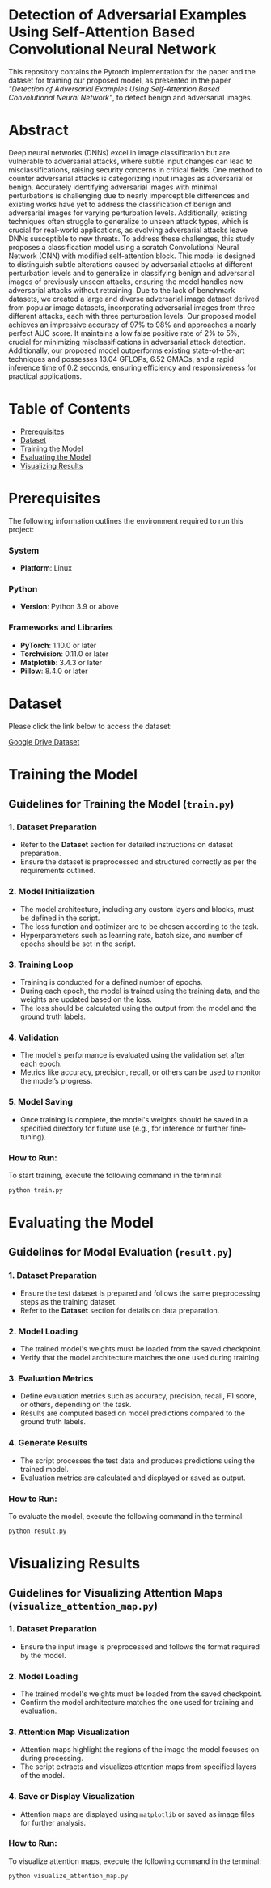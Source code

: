 # Detection of Adversarial Examples Using Self-Attention Based Convolutional Neural Network
This repository contains the Pytorch implementation for the paper and the dataset for training our proposed model, as presented in the paper *"Detection of Adversarial Examples Using Self-Attention Based Convolutional Neural Network"*, to detect benign and adversarial images.

# Abstract
Deep neural networks (DNNs) excel in image classification but are vulnerable to adversarial attacks, where subtle input changes can lead to misclassifications, raising security concerns in critical fields. One method to counter adversarial attacks is categorizing input images as adversarial or benign. Accurately identifying adversarial images with minimal perturbations is challenging due to nearly imperceptible differences and existing works have yet to address the classification of benign and adversarial images for varying perturbation levels. Additionally, existing techniques often struggle to generalize to unseen attack types, which is crucial for real-world applications, as evolving adversarial attacks leave DNNs susceptible to new threats.
To address these challenges, this study proposes a classification model using a scratch Convolutional Neural Network (CNN) with modified self-attention block. This model is designed to distinguish subtle alterations caused by adversarial attacks at different perturbation levels and to generalize in classifying benign and adversarial images of previously unseen attacks, ensuring the model handles new adversarial attacks without retraining. Due to the lack of benchmark datasets, we created a large and diverse adversarial image dataset derived from popular image datasets, incorporating adversarial images from three different attacks, each with three perturbation levels. Our proposed model achieves an impressive accuracy of 97\% to 98\% and approaches a nearly perfect AUC score. It maintains a low false positive rate of 2\% to 5\%, crucial for minimizing misclassifications in adversarial attack detection. Additionally, our proposed model outperforms existing state-of-the-art techniques and possesses 13.04 GFLOPs, 6.52 GMACs, and a rapid inference time of 0.2 seconds, ensuring efficiency and responsiveness for practical applications.

# Table of Contents
- [Prerequisites](#prerequisites)
- [Dataset](#dataset)
- [Training the Model](#training-the-model)
- [Evaluating the Model](#evaluating-the-model)
- [Visualizing Results](#visualizing-results)


# Prerequisites
The following information outlines the environment required to run this project:

### System
- **Platform**: Linux

### Python
- **Version**: Python 3.9 or above

### Frameworks and Libraries
- **PyTorch**: 1.10.0 or later
- **Torchvision**: 0.11.0 or later
- **Matplotlib**: 3.4.3 or later
- **Pillow**: 8.4.0 or later

# Dataset
Please click the link below to access the dataset:

[Google Drive Dataset](https://drive.google.com/drive/folders/1wf1fZ0X9ti1ztGCpQs2JrmgKTrJ0fZWL?usp=sharing)

# Training the Model

## Guidelines for Training the Model (`train.py`)
### 1. **Dataset Preparation**  
   - Refer to the **Dataset** section for detailed instructions on dataset preparation.  
   - Ensure the dataset is preprocessed and structured correctly as per the requirements outlined.

### 2. **Model Initialization**  
   - The model architecture, including any custom layers and blocks, must be defined in the script.
   - The loss function and optimizer are to be chosen according to the task.
   - Hyperparameters such as learning rate, batch size, and number of epochs should be set in the script.

### 3. **Training Loop**  
   - Training is conducted for a defined number of epochs.
   - During each epoch, the model is trained using the training data, and the weights are updated based on the loss.
   - The loss should be calculated using the output from the model and the ground truth labels.

### 4. **Validation**  
   - The model's performance is evaluated using the validation set after each epoch.
   - Metrics like accuracy, precision, recall, or others can be used to monitor the model’s progress.

### 5. **Model Saving**  
   - Once training is complete, the model's weights should be saved in a specified directory for future use (e.g., for inference or further fine-tuning).

### How to Run:

To start training, execute the following command in the terminal:

```bash
python train.py
```

# Evaluating the Model

## Guidelines for Model Evaluation (`result.py`)

### 1. **Dataset Preparation**  
   - Ensure the test dataset is prepared and follows the same preprocessing steps as the training dataset.  
   - Refer to the **Dataset** section for details on data preparation.

### 2. **Model Loading**  
   - The trained model's weights must be loaded from the saved checkpoint.
   - Verify that the model architecture matches the one used during training.

### 3. **Evaluation Metrics**  
   - Define evaluation metrics such as accuracy, precision, recall, F1 score, or others, depending on the task.
   - Results are computed based on model predictions compared to the ground truth labels.

### 4. **Generate Results**  
   - The script processes the test data and produces predictions using the trained model.
   - Evaluation metrics are calculated and displayed or saved as output.


### How to Run:

To evaluate the model, execute the following command in the terminal:

```bash
python result.py
```

# Visualizing Results
## Guidelines for Visualizing Attention Maps (`visualize_attention_map.py`)

### 1. **Dataset Preparation**  
   - Ensure the input image is preprocessed and follows the format required by the model.  
   

### 2. **Model Loading**  
   - The trained model's weights must be loaded from the saved checkpoint.
   - Confirm the model architecture matches the one used for training and evaluation.

### 3. **Attention Map Visualization**  
   - Attention maps highlight the regions of the image the model focuses on during processing.
   - The script extracts and visualizes attention maps from specified layers of the model.

### 4. **Save or Display Visualization**  
   - Attention maps are displayed using `matplotlib` or saved as image files for further analysis.

### How to Run:

To visualize attention maps, execute the following command in the terminal:

```bash
python visualize_attention_map.py
```
